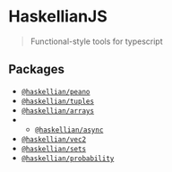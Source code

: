 # HaskellianJS

> Functional-style tools for typescript

## Packages

- [`@haskellian/peano`](packages/peano/README.md)
- [`@haskellian/tuples`](packages/tuples/README.md)
- [`@haskellian/arrays`](packages/arrays/README.md)
- - [`@haskellian/async`](packages/async/README.md)
- [`@haskellian/vec2`](packages/vec2/README.md)
- [`@haskellian/sets`](packages/sets/README.md)
- [`@haskellian/probability`](packages/probability/README.md)
